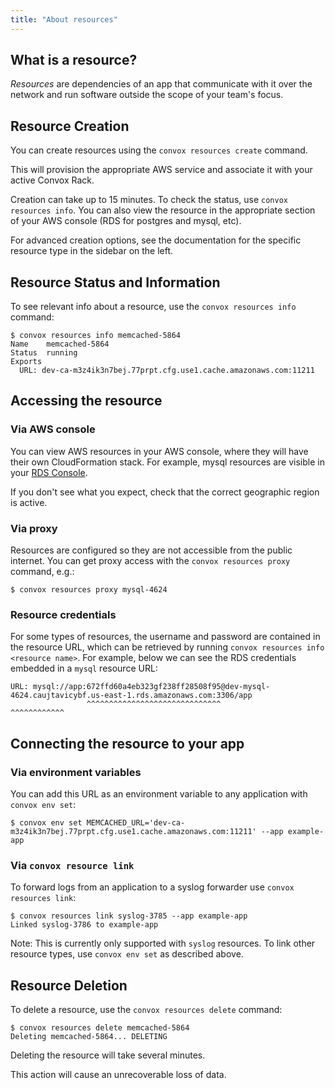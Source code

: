 ```yaml
---
title: "About resources"
---
```


## What is a resource?

_Resources_ are dependencies of an app that communicate with it over the network and run software outside the scope of your team's focus.

## Resource Creation

You can create resources using the `convox resources create` command.

This will provision the appropriate AWS service and associate it with your active Convox Rack.

Creation can take up to 15 minutes. To check the status, use `convox resources info`. You can also view the resource in the appropriate section of your AWS console (RDS for postgres and mysql, etc).

For advanced creation options, see the documentation for the specific resource type in the sidebar on the left.


## Resource Status and Information

To see relevant info about a resource, use the `convox resources info` command:

    $ convox resources info memcached-5864
    Name    memcached-5864
    Status  running
    Exports
      URL: dev-ca-m3z4ik3n7bej.77prpt.cfg.use1.cache.amazonaws.com:11211

## Accessing the resource 

### Via AWS console

You can view AWS resources in your AWS console, where they will have their own CloudFormation stack. For example, mysql resources are visible in your [RDS Console](https://console.aws.amazon.com/rds/home).

If you don't see what you expect, check that the correct geographic region is active.

### Via proxy

Resources are configured so they are not accessible from the public internet.  You can get proxy access with the `convox resources proxy` command, e.g.:

```
$ convox resources proxy mysql-4624
```

### Resource credentials

For some types of resources, the username and password are contained in the resource URL, which can be retrieved by running `convox resources info <resource name>`.
For example, below we can see the RDS credentials embedded in a `mysql` resource URL:

```
URL: mysql://app:672ffd60a4eb323gf238ff28508f95@dev-mysql-4624.caujtavicybf.us-east-1.rds.amazonaws.com:3306/app
                 ^^^^^^^^^^^^^^^^^^^^^^^^^^^^^^                ^^^^^^^^^^^^
```

## Connecting the resource to your app


### Via environment variables

You can add this URL as an environment variable to any application with `convox env set`:

    $ convox env set MEMCACHED_URL='dev-ca-m3z4ik3n7bej.77prpt.cfg.use1.cache.amazonaws.com:11211' --app example-app

### Via `convox resource link`

To forward logs from an application to a syslog forwarder use `convox resources link`:

    $ convox resources link syslog-3785 --app example-app
    Linked syslog-3786 to example-app

Note: This is currently only supported with `syslog` resources. To link other resource types, use `convox env set` as described above.

## Resource Deletion

To delete a resource, use the `convox resources delete` command:

    $ convox resources delete memcached-5864
    Deleting memcached-5864... DELETING

Deleting the resource will take several minutes.

<div class="block-callout block-show-callout type-warning" markdown="1">
This action will cause an unrecoverable loss of data.
</div>

